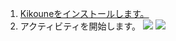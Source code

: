 1. [Kikouneをインストールします。](https://discord.com/application-directory/1219426881141608518)
2. アクティビティを開始します。
![](./startActivity.webp)
![](./activityShelf.webp)
